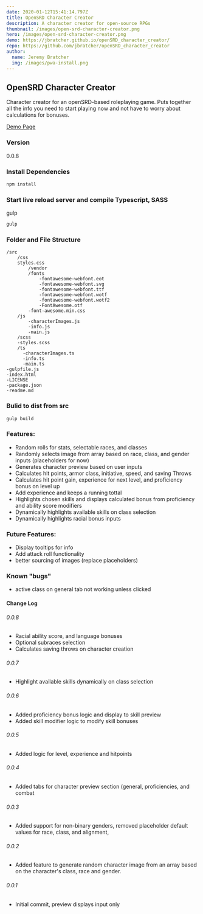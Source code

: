 ```yaml
---
date: 2020-01-12T15:41:14.797Z
title: OpenSRD Character Creator
description: A character creator for open-source RPGs
thumbnail: /images/open-srd-character-creator.png
hero: /images/open-srd-character-creator.png
demo: https://jbratcher.github.io/openSRD_character_creator/
repo: https://github.com/jbratcher/openSRD_character_creator
author:
  name: Jeremy Bratcher
  img: /images/pwa-install.png
---
```


## OpenSRD Character Creator

Character creator for an openSRD-based roleplaying game. Puts together all the info you need to start playing now and not have to worry about calculations for bonuses.

[Demo Page](https://jbratcher.github.io/openSRD_character_creator/)

### Version

0.0.8

### Install Dependencies

```bash
npm install
```

### Start live reload server and compile Typescript, SASS

gulp

```bash
gulp
```

### Folder and File Structure

```
/src
    /css
    styles.css
        /vendor
        /fonts
            -fontawesome-webfont.eot
            -fontawesome-webfont.svg
            -fontawesome-webfont.ttf
            -fontawesome-webfont.wotf
            -fontawesome-webfont.wotf2
            -FontAwesome.otf
        -font-awesome.min.css
    /js
        -characterImages.js
        -info.js
        -main.js
    /scss
    -styles.scss
    /ts
      -characterImages.ts
      -info.ts
      -main.ts
-gulpfile.js
-index.html
-LICENSE
-package.json
-readme.md
```

### Bulid to dist from src

```bash
gulp build
```

### Features:

- Random rolls for stats, selectable races, and classes
- Randomly selects image from array based on race, class, and gender inputs (placeholders for now)
- Generates character preview based on user inputs
- Calculates hit points, armor class, initiative, speed, and saving Throws
- Calculates hit point gain, experience for next level, and proficiency bonus on level up
- Add experience and keeps a running tottal
- Highlights chosen skills and displays calculated bonus from proficiency and ability score modifiers
- Dynamically highlights available skills on class selection
- Dynamically highlights racial bonus inputs

### Future Features:

- Display tooltips for info
- Add attack roll functionality
- better sourcing of images (replace placeholders)

### Known "bugs"

- active class on general tab not working unless clicked

#### Change Log

###### 0.0.8

- Racial ability score, and language bonuses
- Optional subraces selection
- Calculates saving throws on character creation

###### 0.0.7

- Highlight available skills dynamically on class selection

###### 0.0.6

- Added proficiency bonus logic and display to skill preview
- Added skill modifier logic to modify skill bonuses

###### 0.0.5

- Added logic for level, experience and hitpoints

###### 0.0.4

- Added tabs for character preview section (general, proficiencies, and combat

###### 0.0.3

- Added support for non-binary genders, removed placeholder default values for race, class, and alignment,

###### 0.0.2

- Added feature to generate random character image from an array based on the character's class, race and gender.

###### 0.0.1

- Initial commit, preview displays input only
